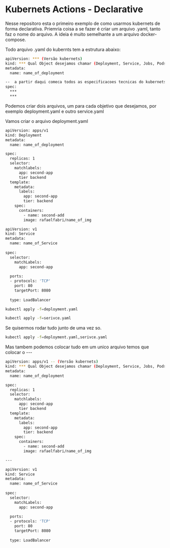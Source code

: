 # Kubernets Actions - Declarative 

Nesse repositoro esta o primeiro exemplo de como usarmos kubernets de forma declarativa. Priemria coisa a se fazer é criar um arquivo .yaml, tanto faz o nome do arquivo. A ideia é muito semelhante a um arquivo docker-compose.

Todo arquivo .yaml do kubernts tem a estrutura abaixo:

```bash
apiVersion: *** (Versão kubernets)
kind: *** Qual Object desejamos chamar (Deployment, Service, Jobs, Pods)
metadata:
  name: name_of_deployment

--  a partir daqui comeca todos as especificacoes tecnicas do kubernets
spec:
  ***
  ***
```

Podemos criar dois arquivos, um para cada objetivo que desejamos, por exemplo deployment.yaml e outro service.yaml

Vamos criar o arquivo deployment.yaml

```bash
apiVersion: apps/v1 
kind: Deployment  
metadata:
  name: name_of_deployment

spec:
  replicas: 1
  selector:
    matchlabels:
      app: second-app
      tier backend
  template:
    metadata:
      labels:
        app: second-app
        tier: backend
    spec:
      containers:
        - name: second-add
        image: rafaelfabri/name_of_img
```

```bash
apiVersion: v1
kind: Service
metadata:
  name: name_of_Service
  
spec:
  selector:
    matchLabels:
      app: second-app
    
  ports:
  - protocols: 'TCP' 
    port: 80
    targetPort: 8080
    
  type: LoadBalancer
```

```bash
kubectl apply -f=deployment.yaml
```  

```bash
kubectl apply -f=serivce.yaml
```  

Se quisermos rodar tudo junto de uma vez so.

```bash
kubectl apply -f=deployment.yaml,serivce.yaml
```  

Mas tambem podemos colocar tudo em um unico arquivo temos que colocar o ---

```bash
apiVersion: apps/v1 -- (Versão kubernets)
kind: *** Qual Object desejamos chamar (Deployment, Service, Jobs, Pods)
metadata:
  name: name_of_deployment

spec:
  replicas: 1
  selector:
    matchlabels:
      app: second-app
      tier backend
  template:
    metadata:
      labels:
        app: second-app
        tier: backend
    spec:
      containers:
        - name: second-add
        image: rafaelfabri/name_of_img

---

apiVersion: v1
kind: Service
metadata:
  name: name_of_Service
  
spec:
  selector:
    matchLabels:
      app: second-app
    
  ports:
  - protocols: 'TCP' 
    port: 80
    targetPort: 8080
    
  type: LoadBalancer

```


